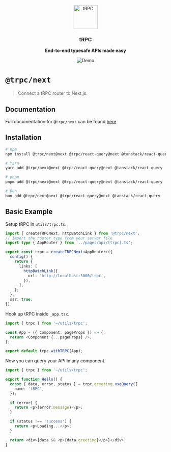 <p align="center">
  <a href="https://trpc.io/"><img src="https://assets.trpc.io/icons/svgs/blue-bg-rounded.svg" alt="tRPC" height="75"/></a>
</p>

<h3 align="center">tRPC</h3>

<p align="center">
  <strong>End-to-end typesafe APIs made easy</strong>
</p>

<p align="center">
  <img src="https://assets.trpc.io/www/v10/v10-dark-landscape.gif" alt="Demo" />
</p>

# `@trpc/next`

> Connect a tRPC router to Next.js.

## Documentation

Full documentation for `@trpc/next` can be found [here](https://trpc.io/docs/client/nextjs)

## Installation

```bash
# npm
npm install @trpc/next@next @trpc/react-query@next @tanstack/react-query

# Yarn
yarn add @trpc/next@next @trpc/react-query@next @tanstack/react-query

# pnpm
pnpm add @trpc/next@next @trpc/react-query@next @tanstack/react-query

# Bun
bun add @trpc/next@next @trpc/react-query@next @tanstack/react-query
```

## Basic Example

Setup tRPC in `utils/trpc.ts`.

```ts
import { createTRPCNext, httpBatchLink } from '@trpc/next';
// Import the router type from your server file
import type { AppRouter } from '../pages/api/[trpc].ts';

export const trpc = createTRPCNext<AppRouter>({
  config() {
    return {
      links: [
        httpBatchLink({
          url: 'http://localhost:3000/trpc',
        }),
      ],
    };
  },
  ssr: true,
});
```

Hook up tRPC inside `_app.tsx`.

```ts
import { trpc } from '~/utils/trpc';

const App = ({ Component, pageProps }) => {
  return <Component {...pageProps} />;
};

export default trpc.withTRPC(App);
```

Now you can query your API in any component.

```ts
import { trpc } from '~/utils/trpc';

export function Hello() {
  const { data, error, status } = trpc.greeting.useQuery({
    name: 'tRPC',
  });

  if (error) {
    return <p>{error.message}</p>;
  }

  if (status !== 'success') {
    return <p>Loading...</p>;
  }

  return <div>{data && <p>{data.greeting}</p>}</div>;
}
```
